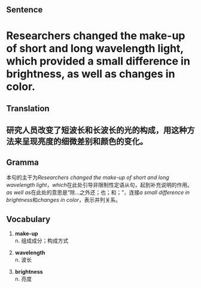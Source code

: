 ## Sentence

<h1>Researchers changed the make-up of short and long wavelength light, which provided a small difference in brightness, as well as changes in color.</h1>

## Translation

<h2>研究人员改变了短波长和长波长的光的构成，用这种方法来呈现亮度的细微差别和颜色的变化。</h2>

## Gramma     

本句的主干为*Researchers changed the make-up of short and long wavelength light*，*which*在此处引导非限制性定语从句，起到补充说明的作用。      
*as well as*在此处的意思是“除...之外还；也；和；”，连接*a small difference in brightness*和*changes in color*，表示并列关系。       

## Vocabulary   

1. **make-up**     
n. 组成成分；构成方式      

2. **wavelength**       
n. 波长       

3. **brightness**       
n. 亮度        
